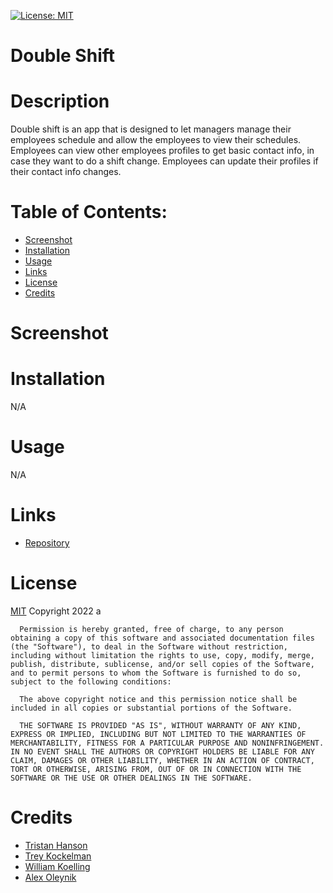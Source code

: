 [![License: MIT](https://img.shields.io/badge/License-MIT-yellow.svg)](https://opensource.org/licenses/MIT)
  # Double Shift
  
  # Description
  Double shift is an app that is designed to let managers manage their employees schedule and allow the employees to view their schedules. Employees can view other employees profiles to get basic contact info, in case they want to do a shift change. Employees can update their profiles if their contact info changes. 

  # Table of Contents:
  * [Screenshot](#screenshot)
  * [Installation](#installation)
  * [Usage](#usage)
  * [Links](#links)
  * [License](#license)
  * [Credits](#credits)

  # Screenshot

  
  # Installation
  N/A

  # Usage 
  N/A

  # Links
  * [Repository](https://github.com/wlk-dev/shift-tracker)
  

  # License
  [MIT](https://opensource.org/licenses/MIT)
  Copyright 2022 a

      Permission is hereby granted, free of charge, to any person obtaining a copy of this software and associated documentation files (the "Software"), to deal in the Software without restriction, including without limitation the rights to use, copy, modify, merge, publish, distribute, sublicense, and/or sell copies of the Software, and to permit persons to whom the Software is furnished to do so, subject to the following conditions:
        
      The above copyright notice and this permission notice shall be included in all copies or substantial portions of the Software.
        
      THE SOFTWARE IS PROVIDED "AS IS", WITHOUT WARRANTY OF ANY KIND, EXPRESS OR IMPLIED, INCLUDING BUT NOT LIMITED TO THE WARRANTIES OF MERCHANTABILITY, FITNESS FOR A PARTICULAR PURPOSE AND NONINFRINGEMENT. IN NO EVENT SHALL THE AUTHORS OR COPYRIGHT HOLDERS BE LIABLE FOR ANY CLAIM, DAMAGES OR OTHER LIABILITY, WHETHER IN AN ACTION OF CONTRACT, TORT OR OTHERWISE, ARISING FROM, OUT OF OR IN CONNECTION WITH THE SOFTWARE OR THE USE OR OTHER DEALINGS IN THE SOFTWARE.

  # Credits
  * [Tristan Hanson](https://github.com/Tristan-Hanson)
  * [Trey Kockelman](https://github.com/TreyKockelman)
  * [William Koelling](https://github.com/wlk-dev)
  * [Alex Oleynik](https://github.com/AlexO16)

